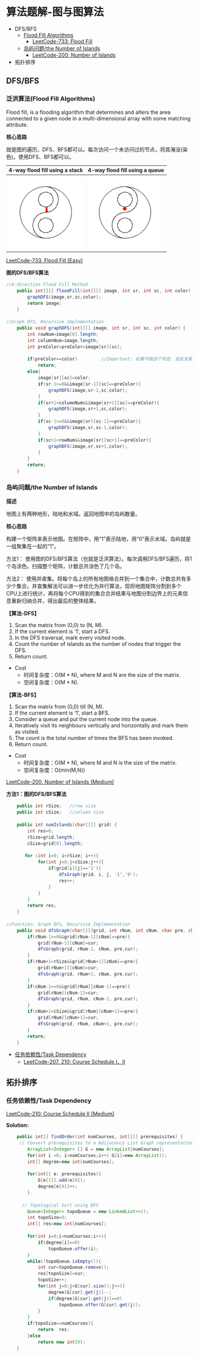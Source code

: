 # 算法题解-图与图算法
- DFS/BFS
  - [Flood Fill Algorithms](#Flood_Fill20230910)
    - [LeetCode-733: Flood Fill](#LeetCode-733)
  - [岛屿问题/the Number of Islands](#the_Number_of_Islands20230923)
    - [LeetCode-200: Number of Islands](#LeetCode-200)
 - 拓扑排序
   
## DFS/BFS

### 泛洪算法(Flood Fill Algorithms) <a name ="Flood_Fill20230910">

Flood fill, is a flooding algorithm that determines and alters the area connected to a given node in a multi-dimensional array with some matching attribute.

**核心思路**

就是图的遍历，DFS、BFS都可以。每次访问一个未访问过的节点，将其淹没(染色)。使用DFS、BFS都可以。

|4-way flood fill using a stack|4-way flood fill using a queue|
|---|---|
|<img src="https://github.com/TBD2021/Salt-and-Computer-Science/blob/main/Algorithms/img/floodfill1_animation_stack.gif" width=200px>|<img src="https://github.com/TBD2021/Salt-and-Computer-Science/blob/main/Algorithms/img/floodfill1_animation_queue.gif" width=200px>|

[LeetCode-733. Flood Fill (Easy)<a name ="LeetCode-733">](https://leetcode.com/problems/flood-fill/)

**图的DFS/BFS算法** 

```Java
//4-direction Flood Fill Method
    public int[][] floodFill(int[][] image, int sr, int sc, int color) {
        graphDFS(image,sr,sc,color);
        return image;      
    }

//Graph DFS, Recursive Implementation
    public void graphDFS(int[][] image, int sr, int sc, int color) {
        int rowNum=image[0].length;
        int columnNum=image.length;
        int preColor=preColor=image[sr][sc];

        if(preColor==color)         //Important: 如果不做这个判定，会反复擦写同一个位置，导致死循环
            return;
        else{
            image[sr][sc]=color;
            if(sr-1>=0&&image[sr-1][sc]==preColor){
                graphDFS(image,sr-1,sc,color);
            }
            if(sr+1<columnNum&&image[sr+1][sc]==preColor){
                graphDFS(image,sr+1,sc,color);
            }
            if(sc-1>=0&&image[sr][sc-1]==preColor){
                graphDFS(image,sr,sc-1,color);
            }
            if(sc+1<rowNum&&image[sr][sc+1]==preColor){
                graphDFS(image,sr,sc+1,color);
            }
        }
        return;  
    }
```

### 岛屿问题/the Number of Islands <a name ="the_Number_of_Islands20230923">

**描述**

地图上有两种地形，陆地和水域。返回地图中的岛屿数量。

**核心思路**

构建一个矩阵来表示地图。在矩阵中，用“1”表示陆地，用“0”表示水域。岛屿就是一组聚集在一起的“1”。

方法1： 使用图的DFS/BFS算法（也就是泛洪算法）。每次调用DFS/BFS遍历，将1个岛涂色。扫描整个矩阵，计数总共涂色了几个岛。

方法2： 使用并查集。将每个岛上的所有地图格合并到一个集合中，计数总共有多少个集合。并查集解法可以进一步优化为并行算法，现将地图矩阵分割到多个CPU上进行统计，再将每个CPU得到的集合合并结果与地图分割边界上的元素信息重新归纳合并，得出最后的整体结果。

**【算法-DFS】**

1. Scan the matrix from (0,0) to (N, M).
2. If the current element is ‘1’, start a DFS.
3. In the DFS traversal, mark every visited node.
4. Count the number of islands as the number of nodes that trigger the DFS.
5. Return count.

- Cost
  - 时间复杂度：O(M * N), where M and N are the size of the matrix.
  - 空间复杂度：O(M * N).

**【算法-BFS】**

1. Scan the matrix from (0,0) till (N, M).
2. If the current element is ‘1’, start a BFS.
3. Consider a queue and put the current node into the queue.
4. Iteratively visit its neighbours vertically and horizontally and mark them as visited.
5. The count is the total number of times the BFS has been invoked.
6. Return count.

- Cost
  - 时间复杂度：O(M * N), where M and N is the size of the matrix.
  - 空间复杂度：O(min(M,N))

[LeetCode-200. Number of Islands (Medium)<a name ="LeetCode-200">](https://leetcode.com/problems/number-of-islands/)

**方法1：图的DFS/BFS算法** 

```Java
    public int rSize;   //row size
    public int cSize;   //column size

    public int numIslands(char[][] grid) {
        int res=0;
        rSize=grid.length;
        cSize=grid[0].length;

       for (int i=0; i<rSize; i++){
            for(int j=0;j<cSize;j++){
                if(grid[i][j]=='1'){
                    dfsGraph(grid, i, j, '1','0');
                    res++;
                }
            }
        }
        return res;        
    }

//Function: Graph DFS, Recursive Implementation
    public void dfsGraph(char[][]grid, int rNum, int cNum, char pre, char cur){
        if(rNum-1>=0&&grid[rNum-1][cNum]==pre){
            grid[rNum-1][cNum]=cur;
            dfsGraph(grid, rNum-1, cNum, pre,cur);
        }
        if(rNum+1<rSize&&grid[rNum+1][cNum]==pre){
            grid[rNum+1][cNum]=cur;
            dfsGraph(grid, rNum+1, cNum, pre,cur);
        }
        if(cNum-1>=0&&grid[rNum][cNum-1]==pre){
            grid[rNum][cNum-1]=cur;
            dfsGraph(grid, rNum, cNum-1, pre,cur);
        }
        if(cNum+1<cSize&&grid[rNum][cNum+1]==pre){
            grid[rNum][cNum+1]=cur;
            dfsGraph(grid, rNum, cNum+1, pre,cur);
        }
        return;
    }
```

- [任务依赖性/Task Dependency](#Task_Dependency20231001)
  - [LeetCode-207, 210: Course Schedule I、II ](#LeetCode-207)

## 拓扑排序

### 任务依赖性/Task Dependency <a name ="Task_Dependency20231001">

[LeetCode-210: Course Schedule II (Medium) <a name ="LeetCode-210">](https://leetcode.com/problems/course-schedule-ii/)

**Solution:**

```Java
    public int[] findOrder(int numCourses, int[][] prerequisites) {
     // Convert prerequisites to a Adijacency List Graph representation  
        ArrayList<Integer> [] G = new ArrayList[numCourses];
        for(int i =0; i<numCourses;i++) G[i]=new ArrayList();
        int[] degree=new int[numCourses];

        for(int[] e: prerequisites){
            G[e[1]].add(e[0]);
            degree[e[0]]++;
        }

      // Topological Sort using BFS
        Queue<Integer> topoQueue = new LinkedList<>();
        int topoSize=0;        
        int[] res=new int[numCourses];

        for(int i=0;i<numCourses;i++){
            if(degree[i]==0)    
                topoQueue.offer(i);
        }
        while(!topoQueue.isEmpty()){
            int cur=topoQueue.remove();
            res[topoSize]=cur;
            topoSize++;
            for(int j=0;j<G[cur].size();j++){
                degree[G[cur].get(j)]--;
                if(degree[G[cur].get(j)]==0)
                    topoQueue.offer(G[cur].get(j));
            }
        } 
        if(topoSize==numCourses){
            return  res;
        }else
            return new int[0];
    }
```

